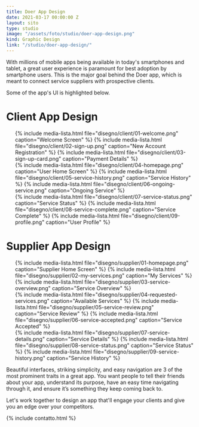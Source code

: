 ```yaml
---
title: Doer App Design
date: 2021-03-17 00:00:00 Z
layout: sito
type: studio
image: "/assets/foto/studio/doer-app-design.png"
kind: Graphic Design
link: "/studio/doer-app-design/"
---
```

With millions of mobile apps being available in today's smartphones and tablet, a great user experience is paramount for best adoption by smartphone users. This is the major goal behind the Doer app, which is meant to connect service suppliers with prospective clients.

Some of the app's UI is highlighted below.

# Client App Design
<div class="media logos">
<ul>
{% include media-lista.html file="disegno/client/01-welcome.png" caption="Welcome Screen" %}
{% include media-lista.html file="disegno/client/02-sign-up.png" caption="New Account Registration" %}
{% include media-lista.html file="disegno/client/03-sign-up-card.png" caption="Payment Details" %}
<div class="break"></div>
{% include media-lista.html file="disegno/client/04-homepage.png" caption="User Home Screen" %}
{% include media-lista.html file="disegno/client/05-service-history.png" caption="Service History" %}
{% include media-lista.html file="disegno/client/06-ongoing-service.png" caption="Ongoing Service" %}
<div class="break"></div>
{% include media-lista.html file="disegno/client/07-service-status.png" caption="Service Status" %}
{% include media-lista.html file="disegno/client/08-service-complete.png" caption="Service Complete" %}
{% include media-lista.html file="disegno/client/09-profile.png" caption="User Profile" %}
<div class="break"></div>
</ul>
</div>

# Supplier App Design
<div class="media logos">
<ul>
{% include media-lista.html file="disegno/supplier/01-homepage.png" caption="Supplier Home Screen" %}
{% include media-lista.html file="disegno/supplier/02-my-services.png" caption="My Services" %}
{% include media-lista.html file="disegno/supplier/03-service-overview.png" caption="Service Overview" %}
<div class="break"></div>
{% include media-lista.html file="disegno/supplier/04-requested-services.png" caption="Available Services" %}
{% include media-lista.html file="disegno/supplier/05-service-review.png" caption="Service Review" %}
{% include media-lista.html file="disegno/supplier/06-service-accepted.png" caption="Service Accepted" %}
<div class="break"></div>
{% include media-lista.html file="disegno/supplier/07-service-details.png" caption="Service Details" %}
{% include media-lista.html file="disegno/supplier/08-service-status.png" caption="Service Status" %}
{% include media-lista.html file="disegno/supplier/09-service-history.png" caption="Service History" %}

<div class="break"></div>
</ul>
</div>
Beautiful interfaces, striking simplicity, and easy navigation are 3 of the most prominent traits in a great app. You want people to tell their friends about your app, understand its purpose, have an easy time navigating through it, and ensure it’s something they keep coming back to.

Let's work together to design an app that'll engage your clients and give you an edge over your competitors.

{% include contatto.html %}